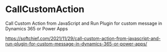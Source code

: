 # CallCustomAction
Call Custom Action from JavaScript and Run Plugin for custom message in Dynamics 365 or Power Apps

https://softchief.com/2021/11/29/call-custom-action-from-javascript-and-run-plugin-for-custom-message-in-dynamics-365-or-power-apps/
